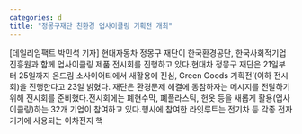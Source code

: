 ```yaml
---
categories: d
title: "정몽구재단 친환경 업사이클링 기획전 개최"
---
```

[데일리임팩트 박민석 기자] 현대자동차 정몽구 재단이 한국환경공단, 한국사회적기업진흥원과 함께 업사이클링 제품 전시회를 진행하고 있다.현대차 정몽구 재단은 21일부터 25일까지 온드림 소사이어티에서 새활용에 진심, Green Goods 기획전’(이하 전시회)을 진행한다고 23일 밝혔다. 재단은 환경문제 해결에 동참하자는 메시지를 전달하기 위해 전시회를 준비했다.전시회에는 폐현수막, 폐플라스틱, 헌옷 등을 새롭게 활용(업사이클링)하는 32개 기업이 참여하고 있다.행사에 참여한 라잇루트는 전기차 등 각종 전자기기에 사용되는 이차전지 핵